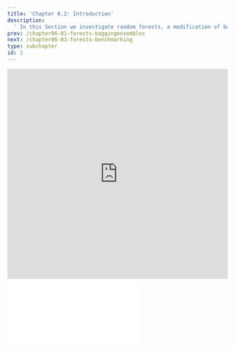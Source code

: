 ```yaml
---
title: 'Chapter 6.2: Introduction'
description:
  ' In this Section we investigate random forests, a modification of bagging for trees. We illustrate the effect of the ensemble size and show how to compute out-of-bag error estimates.'
prev: /chapter06-01-forests-baggingensembles
next: /chapter06-03-forests-benchmarking
type: subchapter
id: 1
---
```


<exercise id="1" title="Video Lecture">

<iframe width="100%" height="480" src="https://www.youtube.com/embed/chberfdaTwc" frameborder="0" allow="accelerometer; autoplay; encrypted-media; gyroscope; picture-in-picture" allowfullscreen></iframe>

</exercise>

<exercise id="2" title="Slides">

<object data="pdfs/6/slides-forests-intro.pdf" type="application/pdf" style="width:100%;height:480px">
    <embed src="pdfs/6/slides-forests-intro.pdf" type="application/pdf" />
</object>

</exercise>
